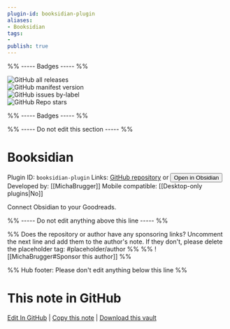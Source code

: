 ```yaml
---
plugin-id: booksidian-plugin
aliases:
- Booksidian
tags: 
- 
publish: true
---
```


%% ----- Badges ----- %%

![GitHub all releases](https://img.shields.io/github/downloads/MichaBrugger/booksidian_plugin/total?color=573E7A&logo=github&style=for-the-badge)   
![GitHub manifest version](https://img.shields.io/github/manifest-json/v/MichaBrugger/booksidian_plugin?color=573E7A&logo=github&style=for-the-badge)   
![GitHub issues by-label](https://img.shields.io/github/issues/MichaBrugger/booksidian_plugin/help%20wanted?color=573E7A&logo=github&style=for-the-badge)   
![GitHub Repo stars](https://img.shields.io/github/stars/MichaBrugger/booksidian_plugin?color=573E7A&logo=github&style=for-the-badge)

%% ----- Badges ----- %%

%% ----- Do not edit this section ----- %%

# Booksidian

Plugin ID: `booksidian-plugin`
Links: [GitHub repository](https://github.com/MichaBrugger/booksidian_plugin) or [<button id=HH>Open in Obsidian</button>](obsidian://show-plugin?id=booksidian-plugin)
Developed by: [[MichaBrugger]]
Mobile compatible: [[Desktop-only plugins|No]]

Connect Obsidian to your Goodreads.

%% ----- Do not edit anything above this line ----- %% 

%% Does the repository or author have any sponsoring links? Uncomment the next line and add them to the author's note. If they don't, please delete the placeholder tag: #placeholder/author %%
%% ![[MichaBrugger#Sponsor this author]] %%

%% Hub footer: Please don't edit anything below this line %%

# This note in GitHub

<span class="git-footer">[Edit In GitHub](https://github.dev/obsidian-community/obsidian-hub/blob/main/02%20-%20Community%20Expansions/02.05%20All%20Community%20Expansions/Plugins/booksidian-plugin.md "git-hub-edit-note") | [Copy this note](https://raw.githubusercontent.com/obsidian-community/obsidian-hub/main/02%20-%20Community%20Expansions/02.05%20All%20Community%20Expansions/Plugins/booksidian-plugin.md "git-hub-copy-note") | [Download this vault](https://github.com/obsidian-community/obsidian-hub/archive/refs/heads/main.zip "git-hub-download-vault") </span>
